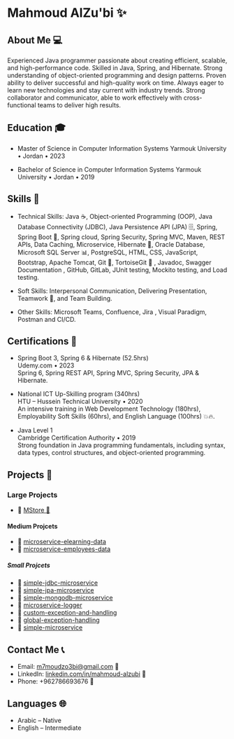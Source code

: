 # Mahmoud AlZu'bi ✨

## About Me 💻

Experienced Java programmer passionate about creating efficient, scalable, and high-performance code. Skilled in Java, Spring, 
and Hibernate. Strong understanding of object-oriented programming and design patterns. Proven ability to deliver successful 
and high-quality work on time. Always eager to learn new technologies and stay current with industry trends. Strong collaborator 
and communicator, able to work effectively with cross-functional teams to deliver high results. 

## Education 🎓

- Master of Science in Computer Information Systems 
Yarmouk University • Jordan • 2023 

- Bachelor of Science in Computer Information Systems 
Yarmouk University • Jordan • 2019 


## Skills 🚀

- Technical Skills: Java ☕️, Object-oriented Programming (OOP), Java Database Connectivity (JDBC), Java Persistence API 
(JPA) 🗄️, Spring, Spring Boot 🌱, Spring cloud, Spring Security, Spring MVC, Maven, REST APIs, Data Caching, Microservice, Hibernate 🏰, Oracle Database, Microsoft SQL 
Server 📊, PostgreSQL, HTML, CSS, JavaScript, Bootstrap, Apache Tomcat, Git 🐙, 
TortoiseGit 🐢 , Javadoc, Swagger Documentation , GitHub, GitLab, JUnit testing, Mockito testing, and Load testing.

- Soft Skills: Interpersonal Communication, Delivering Presentation, Teamwork 🤝, and Team Building.
  
- Other Skills: Microsoft Teams, Confluence, Jira , Visual Paradigm, Postman and CI/CD. 

## Certifications 📜

- Spring Boot 3, Spring 6 & Hibernate (52.5hrs)
     <br/>Udemy.com • 2023 <br/>
    Spring 6, Spring REST API, Spring MVC, Spring Security, JPA & Hibernate.

- National ICT Up-Skilling program (340hrs) 
    <br/>HTU – Hussein Technical University • 2020 <br/>
    An intensive training in Web Development Technology (180hrs), Employability Soft Skills (60hrs), and English Language (100hrs) 💥🔥. 

- Java Level 1 
  <br/> Cambridge Certification Authority • 2019 <br/> 
  Strong foundation in Java programming fundamentals, including syntax, data types, control structures, and object-oriented 
  programming.


## Projects 🚧

### Large Projects
- 📂 [MStore 🛒](https://github.com/mahmoud-alzubi/mstore)

#### Medium Projcets
- 📂 [microservice-elearning-data](https://github.com/mahmoud-alzubi/microservice-elearning-data) 
- 📂 [microservice-employees-data](https://github.com/mahmoud-alzubi/microservice-employees-data)



##### Small Projcets
- 📂 [simple-jdbc-microservice](https://github.com/mahmoud-alzubi/simple-jdbc-microservice)
- 📂 [simple-jpa-microservice](https://github.com/mahmoud-alzubi/simple-jpa-microservice)
- 📂 [simple-mongodb-microservice](https://github.com/mahmoud-alzubi/microservice-data-mongodb)
- 📂 [microservice-logger](https://github.com/mahmoud-alzubi/microservice-logger)
- 📂 [custom-exception-and-handling](https://github.com/mahmoud-alzubi/custom-exception-and-handling)
- 📂 [global-exception-handling](https://github.com/mahmoud-alzubi/global-exception-handling)
- 📂 [simple-microservice](https://github.com/mahmoud-alzubi/simple-microservice-example) 




## Contact Me 📞

- Email: m7moudzo3bi@gmail.com 📧
- LinkedIn: [linkedin.com/in/mahmoud-alzubi](https://www.linkedin.com/in/mahmoud-alzubi) 🔗
- Phone: +962786693676 📱

## Languages 🌐
 
-  Arabic – Native
-  English – Intermediate
<!--<div align="center">
  <a href="https://roadmap.sh">
    <img src="https://api.roadmap.sh/v1-badge/wide/64cd51800d755ccbebdbd35c?variant=dark" alt="roadmap.sh">
  </a>-->
 
</div>

